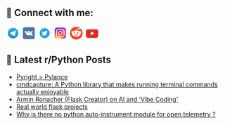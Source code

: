 ## 🔎 Connect with me:
[<img src="https://github.com/bullbesh/bullbesh/blob/main/images/Telegram.png" width="32" height="32" />](https://t.me/bullbesh)
[<img src="https://github.com/bullbesh/bullbesh/blob/main/images/VK.png" width="32" height="32" />](https://vk.com/bullbesh)
[<img src="https://github.com/bullbesh/bullbesh/blob/main/images/Twitter.png" width="32" height="32" />](https://twitter.com/bullbesh1)
[<img src="https://github.com/bullbesh/bullbesh/blob/main/images/Instagram.png" width="32" height="32" />](https://www.instagram.com/bullbesh)
[<img src="https://github.com/bullbesh/bullbesh/blob/main/images/Reddit.png" width="32" height="32" />](https://www.reddit.com/user/bullbesh)
[<img src="https://github.com/bullbesh/bullbesh/blob/main/images/YouTube.png" width="32" height="32" />](https://www.youtube.com/channel/UCtfjRs6uzgq5mfm8S06WTcg)

## 📕 Latest r/Python Posts
<!-- BLOG-POST-LIST:START -->
- [Pyright &gt; Pylance](https://www.reddit.com/r/Python/comments/1l6ktgv/pyright_pylance/)
- [cmdcapture: A Python library that makes running terminal commands actually enjoyable](https://www.reddit.com/r/Python/comments/1l6klgf/cmdcapture_a_python_library_that_makes_running/)
- [Armin Ronacher &lpar;Flask Creator&rpar; on AI and ‘Vibe Coding’](https://www.reddit.com/r/Python/comments/1l6jx0p/armin_ronacher_flask_creator_on_ai_and_vibe_coding/)
- [Real world flask projects](https://www.reddit.com/r/Python/comments/1l6g3eg/real_world_flask_projects/)
- [Why is there no python auto-instrument module for open telemetry ?](https://www.reddit.com/r/Python/comments/1l6crs2/why_is_there_no_python_autoinstrument_module_for/)
<!-- BLOG-POST-LIST:END -->
